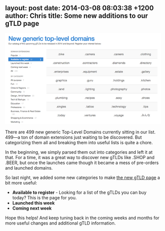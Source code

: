 layout: post
date: 2014-03-08 08:03:38 +1200
author: Chris
title: Some new additions to our gTLD page
----

<!-- excerpt -->

![gTLD page](/media/2014-03-08-gtld-page.png)

There are 499 new generic Top-Level Domains currently sitting in our list. 499—a ton of domain extensions just waiting to be discovered. But categorizing them all and breaking them into useful lists is quite a chore.

In the beginning, we simply parsed them out into categories and left it at that. For a time, it was a great way to discover new gTLDs like .SHOP and .BEER, but once the launches came though it became a mess of pre-orders and launched domains.

<!-- /excerpt -->

So last night, we added some new categories to make [the new gTLD page](https://iwantmyname.com/domains/new-gtld-domain-extensions) a bit more useful:

+ **Available to register** - Looking for a list of the gTLDs you can buy today? This is the page for you.
+ **Launched this week**
+ **Coming next week**

Hope this helps! And keep tuning back in the coming weeks and months for more useful changes and additional gTLD information.